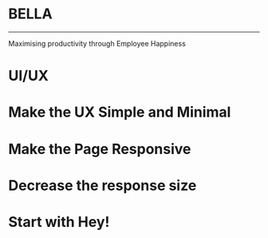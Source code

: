 # BELLA

---

Maximising productivity through Employee Happiness

# UI/UX
# Make the UX Simple and Minimal
# Make the Page Responsive


# Decrease the response size
# Start with Hey!